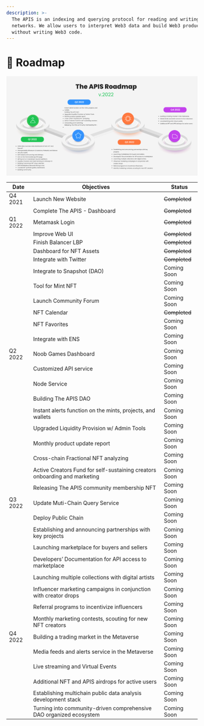 ```yaml
---
description: >-
  The APIS is an indexing and querying protocol for reading and writing to open
  networks. We allow users to interpret Web3 data and build Web3 products
  without writing Web3 code.
---
```


# 🤖 Roadmap

![Roadmap 2022](.gitbook/assets/roadmap.jpg)



| Date    | Objectives                                                                 | Status        |
| ------- | -------------------------------------------------------------------------- | ------------- |
| Q4 2021 | Launch New Website                                                         | ~~Completed~~ |
|         | Complete The APIS - Dashboard                                              | ~~Completed~~ |
| Q1 2022 | Metamask Login                                                             | ~~Completed~~ |
|         | Improve Web UI                                                             | ~~Completed~~ |
|         | Finish Balancer LBP                                                        | ~~Completed~~ |
|         | Dashboard for NFT Assets                                                   | ~~Completed~~ |
|         | Integrate with Twitter                                                     | ~~Completed~~ |
|         | Integrate to Snapshot (DAO)                                                | Coming Soon   |
|         | Tool for Mint NFT                                                          | Coming Soon   |
|         | Launch Community Forum                                                     | Coming Soon   |
|         | NFT Calendar                                                               | ~~Completed~~ |
|         | NFT Favorites                                                              | Coming Soon   |
|         | Integrate with ENS                                                         | Coming Soon   |
| Q2 2022 | Noob Games Dashboard                                                       | Coming Soon   |
|         | Customized API service                                                     | Coming Soon   |
|         | Node Service                                                               | Coming Soon   |
|         | Building The APIS DAO                                                      | Coming Soon   |
|         | Instant alerts function on the mints, projects, and wallets                | Coming Soon   |
|         | Upgraded Liquidity Provision w/ Admin Tools                                | Coming Soon   |
|         | Monthly product update report                                              | Coming Soon   |
|         | Cross-chain Fractional NFT analyzing                                       | Coming Soon   |
|         | Active Creators Fund for self-sustaining creators onboarding and marketing | Coming Soon   |
|         | Releasing The APIS community membership NFT                                | Coming Soon   |
| Q3 2022 | Update Muti-Chain Query Service                                            | Coming Soon   |
|         | Deploy Public Chain                                                        | Coming Soon   |
|         | Establishing and announcing partnerships with key projects                 | Coming Soon   |
|         | Launching marketplace for buyers and sellers                               | Coming Soon   |
|         | Developers’ Documentation for API access to marketplace                    | Coming Soon   |
|         | Launching multiple collections with digital artists                        | Coming Soon   |
|         | Influencer marketing campaigns in conjunction with creator drops           | Coming Soon   |
|         | Referral programs to incentivize influencers                               | Coming Soon   |
|         | Monthly marketing contests, scouting for new NFT creators                  | Coming Soon   |
| Q4 2022 | Building a trading market in the Metaverse                                 | Coming Soon   |
|         | Media feeds and alerts service in the Metaverse                            | Coming Soon   |
|         | Live streaming and Virtual Events                                          | Coming Soon   |
|         | Additional NFT and APIS airdrops for active users                          | Coming Soon   |
|         | Establishing multichain public data analysis development stack             | Coming Soon   |
|         | Turning into community-driven comprehensive DAO organized ecosystem        | Coming Soon   |
